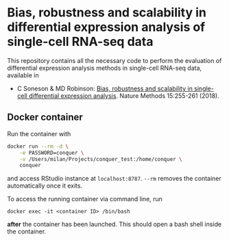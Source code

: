 # Bias, robustness and scalability in differential expression analysis of single-cell RNA-seq data

This repository contains all the necessary code to perform the evaluation of differential expression analysis methods in single-cell RNA-seq data, available in 

* C Soneson & MD Robinson: [Bias, robustness and scalability in single-cell differential expression analysis](https://www.nature.com/articles/nmeth.4612). Nature Methods 15:255-261 (2018).


## Docker container

Run the container with 

```bash
docker run --rm -d \
    -e PASSWORD=conquer \
    -v /Users/milan/Projects/conquer_test:/home/conquer \
    conquer
```

and access RStudio instance at `localhost:8787`. `--rm` removes the container automatically once it exits.

To access the running container via command line, run

```
docker exec -it <container ID> /bin/bash
```

__after__ the container has been launched. This should open a bash shell inside the container.
